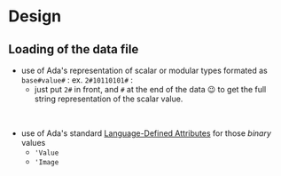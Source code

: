 # Design

## Loading of the data file

* use of Ada's representation of scalar or modular types formated as `base#value#` : ex. `2#10110101#` :
  * just put `2#` in front, and  `#` at the end of the data 😉  to get the full string representation of the scalar value.

<br>

* use of Ada's standard [Language-Defined Attributes](http://www.ada-auth.org/standards/12rm/html/RM-K-2.html) for those *binary* values
  * `'Value`
  * `'Image`
